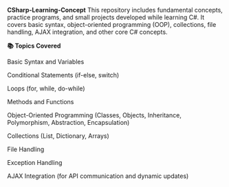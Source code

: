 **CSharp-Learning-Concept**
This repository includes fundamental concepts, practice programs, and small projects developed while learning C#. It covers basic syntax, object-oriented programming (OOP), collections, file handling, AJAX integration, and other core C# concepts.

**📚 Topics Covered**

Basic Syntax and Variables

Conditional Statements (if-else, switch)

Loops (for, while, do-while)

Methods and Functions

Object-Oriented Programming (Classes, Objects, Inheritance, Polymorphism, Abstraction, Encapsulation)

Collections (List, Dictionary, Arrays)

File Handling

Exception Handling

AJAX Integration (for API communication and dynamic updates)


